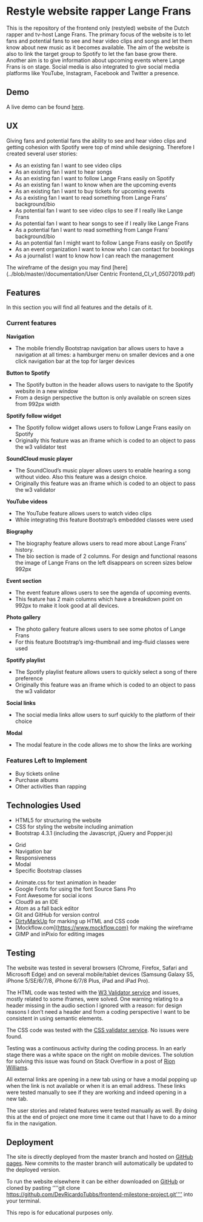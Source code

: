 # Restyle website rapper Lange Frans

This is the repository of the frontend only (restyled) website of the Dutch rapper and tv-host Lange Frans. The primary focus of the website is to let fans and potential fans to see and hear video clips and songs and let them know about new music as it becomes available.
The aim of the website is also to link the target group to Spotify to let the fan base grow there. Another aim is to give information about upcoming events where Lange Frans is on stage.
Social media is also integrated to give social media platforms like YouTube, Instagram, Facebook and Twitter a presence.

## Demo

A live demo can be found [here](https://devricardotubbs.github.io/frontend-milestone-project/).

## UX

Giving fans and potential fans the ability to see and hear video clips and getting cohesion with Spotify were top of mind while designing. Therefore I created several user stories:

* As an existing fan I want to see video clips 
* As an existing fan I want to hear songs
* As an existing fan I want to follow Lange Frans easily on Spotify
* As an existing fan I want to know when are the upcoming events
* As an existing fan I want to buy tickets for upcoming events
* As a existing fan I want to read something from Lange Frans’ background/bio
* As potential fan I want to see video clips to see if I really like Lange Frans 
* As potential fan I want to hear songs to see if I really like Lange Frans
* As a potential fan I want to read something from Lange Frans’ background/bio
* As an potential fan I might want to follow Lange Frans easily on Spotify
* As an event organization I want to know who I can contact for bookings
* As a journalist I want to know how I can reach the management

The wireframe of the design you may find [here](../blob/master//documentation/User Centric Frontend_CI_v1_05072019.pdf)

## Features


In this section you will find all features and the details of it.

### Current features

**Navigation**
* The mobile friendly Bootstrap navigation bar allows users to have a navigation at all times: a hamburger menu on smaller devices and a one click navigation bar at the top for larger devices

**Button to Spotify**
* The Spotify button in the header allows users to navigate to the Spotify website in a new window
* From a design perspective the button is only available on screen sizes from 992px width

**Spotify follow widget**
* The Spotify follow widget allows users to follow Lange Frans easily on Spotify
* Originally this feature was an iframe which is coded to an object to pass the w3 validator test

**SoundCloud music player**
* The SoundCloud’s music player allows users to enable hearing a song without video. Also this feature was a design choice.
* Originally this feature was an iframe which is coded to an object to pass the w3 validator

**YouTube videos**
* The YouTube feature allows users to watch video clips
* While integrating this feature Bootstrap’s embedded classes were used

**Biography**
* The biography feature allows users to read more about Lange Frans’ history.
* The bio section is made of 2 columns. For design and functional reasons the image of Lange Frans on the left disappears on screen sizes below 992px

**Event section**
* The event feature allows users to see the agenda of upcoming events.
* This feature has 2 main columns which have a breakdown point on 992px to make it look good at all devices.

**Photo gallery**
* The photo gallery feature allows users to see some photos of Lange Frans
* For this feature Bootstrap’s img-thumbnail and img-fluid classes were used

**Spotify playlist**
* The Spotify playlist feature allows users to quickly select a song of there preference
* Originally this feature was an iframe which is coded to an object to pass the w3 validator

**Social links**
* The social media links allow users to surf quickly to the platform of their choice

**Modal**
* The modal feature in the code allows me to show the links are working

### Features Left to Implement
* Buy tickets online
* Purchase albums 
* Other activities than rapping


## Technologies Used

* HTML5 for structuring the website
* CSS for styling  the website including animation
* Bootstrap 4.3.1 (including the Javascript, jQuery and Popper.js)
-	Grid
-	Navigation bar
-	Responsiveness 
-	Modal
-	Specific Bootstrap classes 
* Animate.css for text animation in header 
* Google Fonts for using the font Source Sans Pro
* Font Awesome for social icons 
* Cloud9 as an IDE
* Atom as a fall back editor
* Git and GitHub for version control
* [DirtyMarkUp](https://www.10bestdesign.com/dirtymarkup/) for marking up HTML and CSS code 
* [Mockflow.com](https://www.mockflow.com} for making the wireframe
* GIMP and inPixio for editing images

## Testing

The website was tested in several browsers (Chrome, Firefox, Safari and Microsoft Edge) and on several mobile/tablet devices (Samsung Galaxy S5, iPhone 5/SE/6/7/8, iPhone 6/7/8 Plus, iPad and iPad Pro).

The HTML code was tested with the [W3 Validator service](https://validator.w3.org/) and issues, mostly related to some iframes, were solved. One warning relating to a header missing in the audio section I ignored with a reason: for design reasons I don’t need a header and from a coding perspective I want to be consistent in using semantic elements.

The CSS code was tested with the [CSS validator service](https://jigsaw.w3.org/css-validator/). No issues were found.

Testing was a continuous activity during the coding process. In an early stage there was a white space on the right on mobile devices. The solution for solving this issue was found on Stack Overflow in a post of [Rion Williams](https://stackoverflow.com/users/557445/rion-williams).

All external links are opening in a new tab using or have a modal popping up when the link is not available or when it is an email address. These links were tested manually to see if they are working and indeed opening in a new tab.

The user stories and related features were tested manually as well. By doing this at the end of project one more time it came out that I have to do a minor fix in the navigation.

## Deployment

The site is directly deployed from the master branch and hosted on [GitHub pages](https://devricardotubbs.github.io/frontend-milestone-project/index.html). New commits to the master branch will automatically be updated to the deployed version.

To run the website elsewhere it can be either downloaded on [GitHub](https://github.com/DevRicardoTubbs/frontend-milestone-project) or cloned by pasting ‘'''git clone https://github.com/DevRicardoTubbs/frontend-milestone-project.git'''’ into your terminal. 















This repo is for educational purposes only. 
